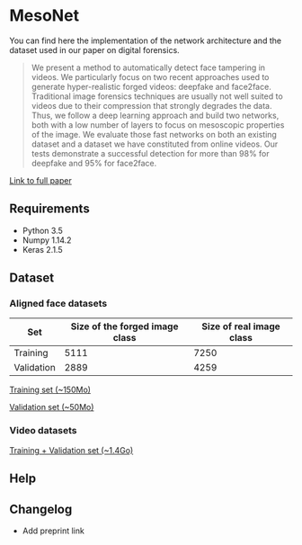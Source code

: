 # MesoNet

You can find here the implementation of the network architecture and the dataset used in our paper on digital forensics.   

> We present a method to automatically detect face tampering in videos. We particularly focus on two recent approaches used to generate hyper-realistic forged videos: deepfake and face2face. Traditional image forensics techniques are usually not well suited to videos due to their compression that strongly degrades the data. Thus, we follow a deep learning approach and build two networks, both with a low number of layers to focus on mesoscopic properties of the image. We evaluate those fast networks on both an existing dataset and a dataset we have constituted from online videos. Our tests demonstrate a successful detection for more than 98\% for deepfake and 95\% for face2face.

[Link to full paper](https://arxiv.org/abs/1809.00888)

## Requirements

- Python 3.5
- Numpy 1.14.2
- Keras 2.1.5

## Dataset

### Aligned face datasets

|Set|Size of the forged image class|Size of real image class|
|---|---|---|
|Training|5111|7250|
|Validation|2889|4259|

[Training set (~150Mo)](#)

[Validation set (~50Mo)](#)

### Video datasets

[Training + Validation set (~1.4Go)](#)

## Help

## Changelog

- Add preprint link
